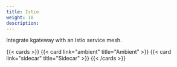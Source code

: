 ```yaml
---
title: Istio
weight: 10
description: 
---
```


Integrate kgateway with an Istio service mesh.

{{< cards >}}
  {{< card link="ambient" title="Ambient" >}}
  {{< card link="sidecar" title="Sidecar" >}}
{{< /cards >}}
